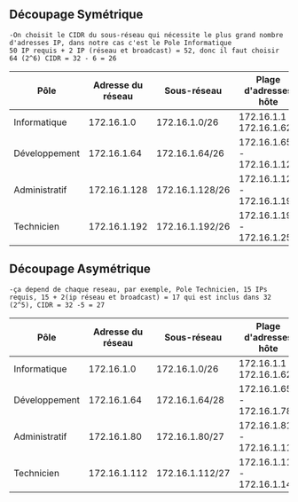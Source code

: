 ## Découpage Symétrique

	-On choisit le CIDR du sous-réseau qui nécessite le plus grand nombre d'adresses IP, dans notre cas c'est le Pole Informatique 
	50 IP requis + 2 IP (réseau et broadcast) = 52, donc il faut choisir 64 (2^6) CIDR = 32 - 6 = 26

| Pôle | Adresse du réseau | Sous-réseau | Plage d'adresses hôte | Adresse de diffusion | Nombre d'IPs |
|------|-------------------|-------------|-----------------------|----------------------|--------------|
| Informatique | 172.16.1.0 | 172.16.1.0/26 | 172.16.1.1 - 172.16.1.62 | 172.16.1.63 | 62 |
| Développement | 172.16.1.64 | 172.16.1.64/26 | 172.16.1.65 - 172.16.1.126 | 172.16.1.127 | 62 |
| Administratif | 172.16.1.128 | 172.16.1.128/26 | 172.16.1.129 - 172.16.1.190 | 172.16.1.191 | 62 |
| Technicien | 172.16.1.192 | 172.16.1.192/26 | 172.16.1.193 - 172.16.1.254 | 172.16.1.255 | 62 |



## Découpage Asymétrique

	-ça depend de chaque reseau, par exemple, Pole Technicien, 15 IPs requis, 15 + 2(ip réseau et broadcast) = 17 qui est inclus dans 32 (2^5), CIDR = 32 -5 = 27 

| Pôle | Adresse du réseau | Sous-réseau | Plage d'adresses hôte | Adresse de diffusion | Nombre d'IPs |
|------|-------------------|-------------|-----------------------|----------------------|--------------|
| Informatique | 172.16.1.0 | 172.16.1.0/26 | 172.16.1.1 - 172.16.1.62 | 172.16.1.63 | 62 |
| Développement | 172.16.1.64 | 172.16.1.64/28 | 172.16.1.65 - 172.16.1.78 | 172.16.1.79 | 14 |
| Administratif | 172.16.1.80 | 172.16.1.80/27 | 172.16.1.81 - 172.16.1.110 | 172.16.1.111 | 30 |
| Technicien | 172.16.1.112 | 172.16.1.112/27 | 172.16.1.113 - 172.16.1.142 | 172.16.1.143 | 30 |

